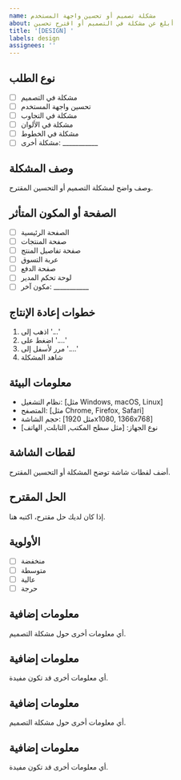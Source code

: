 ```yaml
---
name: مشكلة تصميم أو تحسين واجهة المستخدم
about: أبلغ عن مشكلة في التصميم أو اقترح تحسين
title: '[DESIGN] '
labels: design
assignees: ''
---
```


## نوع الطلب
- [ ] مشكلة في التصميم
- [ ] تحسين واجهة المستخدم
- [ ] مشكلة في التجاوب
- [ ] مشكلة في الألوان
- [ ] مشكلة في الخطوط
- [ ] مشكلة أخرى: ___________

## وصف المشكلة
وصف واضح لمشكلة التصميم أو التحسين المقترح.

## الصفحة أو المكون المتأثر
- [ ] الصفحة الرئيسية
- [ ] صفحة المنتجات
- [ ] صفحة تفاصيل المنتج
- [ ] عربة التسوق
- [ ] صفحة الدفع
- [ ] لوحة تحكم المدير
- [ ] مكون آخر: ___________

## خطوات إعادة الإنتاج
1. اذهب إلى '...'
2. اضغط على '....'
3. مرر لأسفل إلى '....'
4. شاهد المشكلة

## معلومات البيئة
- نظام التشغيل: [مثل Windows, macOS, Linux]
- المتصفح: [مثل Chrome, Firefox, Safari]
- حجم الشاشة: [مثل 1920x1080, 1366x768]
- نوع الجهاز: [مثل سطح المكتب, التابلت, الهاتف]

## لقطات الشاشة
أضف لقطات شاشة توضح المشكلة أو التحسين المقترح.

## الحل المقترح
إذا كان لديك حل مقترح، اكتبه هنا.

## الأولوية
- [ ] منخفضة
- [ ] متوسطة
- [ ] عالية
- [ ] حرجة

## معلومات إضافية
أي معلومات أخرى حول مشكلة التصميم.

## معلومات إضافية
أي معلومات أخرى قد تكون مفيدة.

## معلومات إضافية
أي معلومات أخرى حول مشكلة التصميم.

## معلومات إضافية
أي معلومات أخرى قد تكون مفيدة.